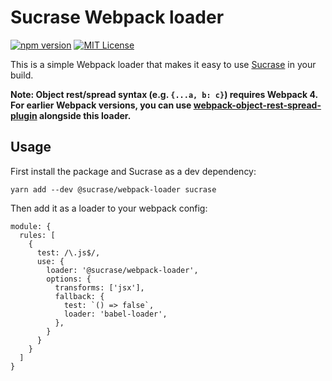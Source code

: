 # Sucrase Webpack loader

[![npm version](https://badge.fury.io/js/@sucrase%2Fwebpack-loader.svg)](https://www.npmjs.com/package/@sucrase/webpack-loader)
[![MIT License](https://img.shields.io/npm/l/express.svg?maxAge=2592000)](LICENSE)

This is a simple Webpack loader that makes it easy to use
[Sucrase](https://github.com/alangpierce/sucrase) in your build.

**Note: Object rest/spread syntax (e.g. `{...a, b: c}`) requires Webpack 4. For
earlier Webpack versions, you can use
[webpack-object-rest-spread-plugin](https://github.com/alangpierce/sucrase/tree/master/integrations/webpack-object-rest-spread-plugin)
alongside this loader.**

## Usage

First install the package and Sucrase as a dev dependency:
```
yarn add --dev @sucrase/webpack-loader sucrase
```

Then add it as a loader to your webpack config:
```
module: {
  rules: [
    {
      test: /\.js$/,
      use: {
        loader: '@sucrase/webpack-loader',
        options: {
          transforms: ['jsx'],
          fallback: {
            test: `() => false`,
            loader: 'babel-loader',
          },
        }
      }
    }
  ]
}
```
